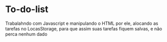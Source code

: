 # To-do-list

Trabalahndo com Javascript e manipulando o HTML por ele, alocando as tarefas no LocasStorage, para que assim suas tarefas fiquem salvas, e não perca nenhum dado
